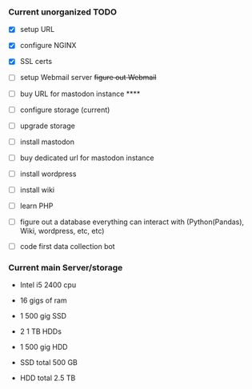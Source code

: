 
### Current unorganized TODO

- [X] setup URL
- [X] configure NGINX
- [X] SSL certs
- [ ] setup Webmail server  <del>figure out Webmail
- [ ] buy URL for mastodon instance ****
- [ ] configure storage (current)
- [ ] upgrade storage
- [ ] install mastodon
- [ ] buy dedicated url for mastodon instance
- [ ] install wordpress
- [ ] install wiki
- [ ] learn PHP
- [ ] figure out a database everything can interact with (Python(Pandas), Wiki, wordpress, etc, etc)
- [ ] code first data collection bot


### Current main Server/storage

- Intel i5 2400 cpu
- 16 gigs of ram
- 1 500 gig SSD
- 2 1 TB HDDs
- 1 500 gig HDD

- SSD total 500 GB
- HDD total 2.5 TB